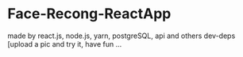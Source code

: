 # Face-Recong-ReactApp
made by react.js, node.js, yarn, postgreSQL, api and others dev-deps
[upload a pic and try it, have fun ... 
